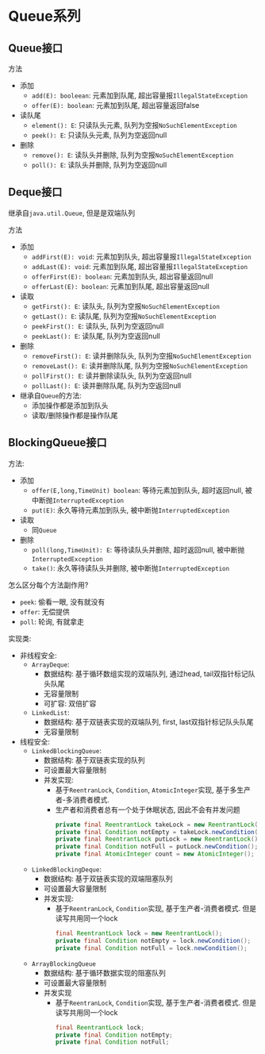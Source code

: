 # Queue系列

## Queue接口

方法
- 添加
    - `add(E): booleean`: 元素加到队尾, 超出容量报`IllegalStateException`
    - `offer(E): boolean`: 元素加到队尾, 超出容量返回false
- 读队尾
    - `element(): E`: 只读队头元素, 队列为空报`NoSuchElementException`
    - `peek(): E`: 只读队头元素, 队列为空返回null
- 删除
    - `remove(): E`: 读队头并删除, 队列为空报`NoSuchElementException`
    - `poll(): E`: 读队头并删除, 队列为空返回null


## Deque接口
继承自`java.util.Queue`, 但是是双端队列

方法
- 添加
    - `addFirst(E): void`: 元素加到队头, 超出容量报`IllegalStateException`
    - `addLast(E): void`: 元素加到队尾, 超出容量报`IllegalStateException`
    - `offerFirst(E): boolean`: 元素加到队头, 超出容量返回null
    - `offerLast(E): boolean`: 元素加到队尾, 超出容量返回null
- 读取
    - `getFirst(): E`: 读队头, 队列为空报`NoSuchElementException`
    - `getLast(): E`: 读队尾, 队列为空报`NoSuchElementException`
    - `peekFirst(): E`: 读队头, 队列为空返回null
    - `peekLast(): E`: 读队尾, 队列为空返回null
- 删除
    - `removeFirst(): E`: 读并删除队头, 队列为空报`NoSuchElementException`
    - `removeLast(): E`: 读并删除队尾, 队列为空报`NoSuchElementException`
    - `pollFirst(): E`: 读并删除读队头, 队列为空返回null
    - `pollLast(): E`: 读并删除队尾, 队列为空返回null
- 继承自`Queue`的方法:
    - 添加操作都是添加到队头
    - 读取/删除操作都是操作队尾


## BlockingQueue接口
方法:
- 添加
    - `offer(E,long,TimeUnit) boolean`: 等待元素加到队头, 超时返回null, 被中断抛`InterruptedException`
    - `put(E)`: 永久等待元素加到队头, 被中断抛`InterruptedException`
- 读取
    - 同`Queue`
- 删除
    - `poll(long,TimeUnit): E`: 等待读队头并删除, 超时返回null, 被中断抛`InterruptedException`
    - `take()`: 永久等待读队头并删除, 被中断抛`InterruptedException`


怎么区分每个方法副作用?
- `peek`: 偷看一眼, 没有就没有
- `offer`: 无偿提供
- `poll`: 轮询, 有就拿走


实现类:
- 非线程安全:
    - `ArrayDeque`: 
        - 数据结构: 基于循环数组实现的双端队列, 通过head, tail双指针标记队头队尾
        - 无容量限制
        - 可扩容: 双倍扩容
    - `LinkedList`:
        - 数据结构: 基于双链表实现的双端队列, first, last双指针标记队头队尾
        - 无容量限制
- 线程安全:
    - `LinkedBlockingQueue`:
        - 数据结构: 基于双链表实现的队列
        - 可设置最大容量限制
        - 并发实现:
            - 基于`ReentranLock`, `Condition`, `AtomicInteger`实现, 基于多生产者-多消费者模式.
            - 生产者和消费者总有一个处于休眠状态, 因此不会有并发问题
                ```java
                private final ReentrantLock takeLock = new ReentrantLock();
                private final Condition notEmpty = takeLock.newCondition();
                private final ReentrantLock putLock = new ReentrantLock();
                private final Condition notFull = putLock.newCondition();
                private final AtomicInteger count = new AtomicInteger();
                ```
    - `LinkedBlockingDeque`:
        - 数据结构: 基于双链表实现的双端阻塞队列
        - 可设置最大容量限制
        - 并发实现:
            - 基于`ReentranLock`, `Condition`实现, 基于生产者-消费者模式. 但是读写共用同一个lock
                ```java
                final ReentrantLock lock = new ReentrantLock();
                private final Condition notEmpty = lock.newCondition();
                private final Condition notFull = lock.newCondition();
                ```
    - `ArrayBlockingQueue`
        - 数据结构: 基于循环数据实现的阻塞队列
        - 可设置最大容量限制
        - 并发实现
            - 基于`ReentranLock`, `Condition`实现, 基于生产者-消费者模式. 但是读写共用同一个lock
                ```java
                final ReentrantLock lock;
                private final Condition notEmpty;
                private final Condition notFull;
                ```
